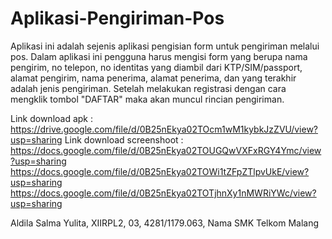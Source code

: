 # Aplikasi-Pengiriman-Pos
Aplikasi ini adalah sejenis aplikasi pengisian form untuk pengiriman melalui pos. Dalam aplikasi ini pengguna harus mengisi form yang 
berupa nama pengirim, no telepon, no identitas yang diambil dari KTP/SIM/passport, alamat pengirim, nama penerima, alamat penerima, 
dan yang terakhir adalah jenis pengiriman. Setelah melakukan registrasi dengan cara mengklik tombol "DAFTAR" maka akan muncul rincian
pengiriman.

Link download apk : https://drive.google.com/file/d/0B25nEkya02TOcm1wM1kybkJzZVU/view?usp=sharing
Link download screenshoot : 
https://docs.google.com/file/d/0B25nEkya02TOUGQwVXFxRGY4Ymc/view?usp=sharing
https://docs.google.com/file/d/0B25nEkya02TOWi1tZFpZTlpvUkE/view?usp=sharing
https://docs.google.com/file/d/0B25nEkya02TOTjhnXy1nMWRiYWc/view?usp=sharing

Aldila Salma Yulita, XIIRPL2, 03, 4281/1179.063, Nama SMK Telkom Malang
